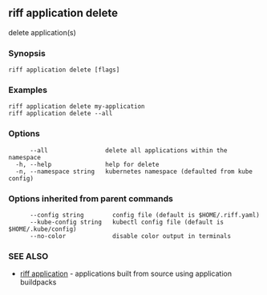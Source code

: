 ## riff application delete

delete application(s)

### Synopsis


<todo>


```
riff application delete [flags]
```

### Examples

```
riff application delete my-application
riff application delete --all
```

### Options

```
      --all                delete all applications within the namespace
  -h, --help               help for delete
  -n, --namespace string   kubernetes namespace (defaulted from kube config)
```

### Options inherited from parent commands

```
      --config string        config file (default is $HOME/.riff.yaml)
      --kube-config string   kubectl config file (default is $HOME/.kube/config)
      --no-color             disable color output in terminals
```

### SEE ALSO

* [riff application](riff_application.md)	 - applications built from source using application buildpacks

